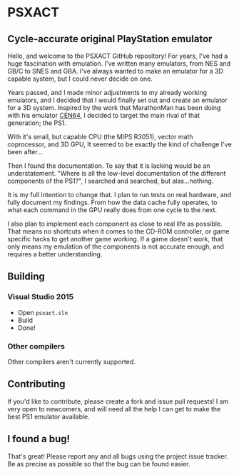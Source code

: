 # PSXACT
## Cycle-accurate original PlayStation emulator

Hello, and welcome to the PSXACT GitHub repository! For years, I've had a huge
fascination with emulation. I've written many emulators, from NES and GB/C
to SNES and GBA. I've always wanted to make an emulator for a 3D capable
system, but I could never decide on one.

Years passed, and I made minor adjustments to my already working emulators,
and I decided that I would finally set out and create an emulator for a 3D
system. Inspired by the work that MarathonMan has been doing with his emulator
[CEN64](http://www.cen64.com), I decided to target the main rival of that generation; the PS1.

With it's small, but capable CPU (the MIPS R3051), vector math coprocessor,
and 3D GPU, It seemed to be exactly the kind of challenge I've been after...

Then I found the documentation. To say that it is lacking would be an
understatement. "Where is all the low-level documentation of the different
components of the PS1?", I searched and searched, but alas...nothing.

It is my full intention to change that. I plan to run tests on real
hardware, and fully document my findings. From how the data cache fully
operates, to what each command in the GPU really does from one cycle to
the next.

I also plan to implement each component as close to real life as possible.
That means no shortcuts when it comes to the CD-ROM controller, or game
specific hacks to get another game working. If a game doesn't work, that
only means my emulation of the components is not accurate enough, and requires
a better understanding.

## Building

### Visual Studio 2015

* Open `psxact.sln`
* Build
* Done!

### Other compilers

Other compilers aren't currently supported.

## Contributing

If you'd like to contribute, please create a fork and issue pull requests! I am
very open to newcomers, and will need all the help I can get to make the best
PS1 emulator available.

## I found a bug!

That's great! Please report any and all bugs using the project issue
tracker. Be as precise as possible so that the bug can be found easier.
